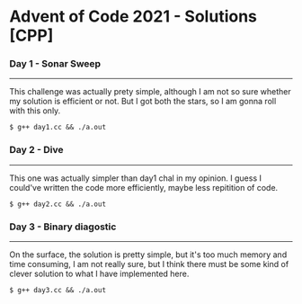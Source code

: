# Advent of Code 2021 - Solutions [CPP]

### Day 1 - Sonar Sweep
---
This challenge was actually prety simple, although I am not so sure whether my solution is efficient or not. But I got both the stars, so I am gonna roll with this only.

```console
$ g++ day1.cc && ./a.out
```
### Day 2 - Dive
---
This one was actually simpler than day1 chal in my opinion. I guess I could've written the code more efficiently, maybe less repitition of code.
```console
$ g++ day2.cc && ./a.out
```
### Day 3 - Binary diagostic
---
On the surface, the solution is pretty simple, but it's too much memory and time consuming, I am not really sure, but I think there must be some kind of clever solution to what I have implemented here.
```console
$ g++ day3.cc && ./a.out
```

